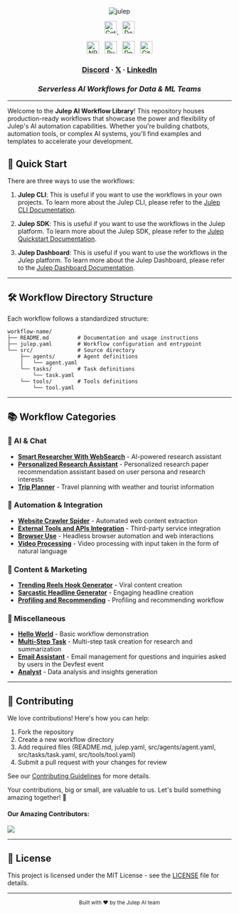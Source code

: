 <div align="center" id="top">
<img src="https://socialify.git.ci/julep-ai/julep/image?description=1&descriptionEditable=Serverless%20AI%20Workflows%20for%20Data%20%26%20ML%20Teams&font=Source%20Code%20Pro&logo=https%3A%2F%2Fraw.githubusercontent.com%2Fjulep-ai%2Fjulep%2Fdev%2F.github%2Fjulep-logo.svg&owner=1&forks=1&pattern=Solid&stargazers=1&theme=Auto" alt="julep" />

<br>
  <p>
    <a href="https://dashboard.julep.ai">
      <img src="https://img.shields.io/badge/Get_API_Key-FF5733?style=logo=data:image/svg+xml;base64,PHN2ZyB4bWxucz0iaHR0cDovL3d3dy53My5vcmcvMjAwMC9zdmciIHZpZXdCb3g9IjAgMCAyNCAyNCIgZmlsbD0id2hpdGUiPjxwYXRoIGQ9Ik0xMiAxTDMgNXYxNGw5IDQgOS00VjVsLTktNHptMCAyLjh2MTYuNEw1IDE2LjJWNi44bDctMy4yem0yIDguMmwtMi0yLTIgMiAyIDIgMi0yeiIvPjwvc3ZnPg==" alt="Get API Key" height="28">
    </a>
    <span>&nbsp;</span>
    <a href="https://docs.julep.ai">
      <img src="https://img.shields.io/badge/Documentation-4B32C3?style=logo=gitbook&logoColor=white" alt="Documentation" height="28">
    </a>
  </p>
  <p>
   <a href="https://www.npmjs.com/package/@julep/sdk"><img src="https://img.shields.io/npm/v/%40julep%2Fsdk?style=social&amp;logo=npm&amp;link=https%3A%2F%2Fwww.npmjs.com%2Fpackage%2F%40julep%2Fsdk" alt="NPM Version" height="28"></a>
    <span>&nbsp;</span>
    <a href="https://pypi.org/project/julep"><img src="https://img.shields.io/pypi/v/julep?style=social&amp;logo=python&amp;label=PyPI&amp;link=https%3A%2F%2Fpypi.org%2Fproject%2Fjulep" alt="PyPI - Version" height="28"></a>
    <span>&nbsp;</span>
    <a href="https://hub.docker.com/u/julepai"><img src="https://img.shields.io/docker/v/julepai/agents-api?sort=semver&amp;style=social&amp;logo=docker&amp;link=https%3A%2F%2Fhub.docker.com%2Fu%2Fjulepai" alt="Docker Image Version" height="28"></a>
    <span>&nbsp;</span>
    <a href="https://choosealicense.com/licenses/apache/"><img src="https://img.shields.io/github/license/julep-ai/julep" alt="GitHub License" height="28"></a>
  </p>
  
  <h3>
    <a href="https://discord.com/invite/JTSBGRZrzj" rel="dofollow">Discord</a>
    ·
    <a href="https://x.com/julep_ai" rel="dofollow">𝕏</a>
    ·
    <a href="https://www.linkedin.com/company/julep-ai" rel="dofollow">LinkedIn</a>
  </h3>
</div>

<div align="center">
  <h3><i>Serverless AI Workflows for Data & ML Teams</i></h3>
</div>


---

Welcome to the **Julep AI Workflow Library**! This repository houses production-ready workflows that showcase the power and flexibility of Julep's AI automation capabilities. Whether you're building chatbots, automation tools, or complex AI systems, you'll find examples and templates to accelerate your development.

## 🚀 Quick Start

There are three ways to use the workflows:

1. **Julep CLI**: This is useful if you want to use the workflows in your own projects. To learn more about the Julep CLI, please refer to the [Julep CLI Documentation](https://docs.julep.ai/docs/julepcli/introduction).
   
2. **Julep SDK**: This is useful if you want to use the workflows in the Julep platform. To learn more about the Julep SDK, please refer to the [Julep Quickstart Documentation](https://docs.julep.ai/docs/introduction/julep).
   
3. **Julep Dashboard**: This is useful if you want to use the workflows in the Julep platform. To learn more about the Julep Dashboard, please refer to the [Julep Dashboard Documentation](https://dashboard.julep.ai/).

---

## 🛠️ Workflow Directory Structure

Each workflow follows a standardized structure:

```plaintext
workflow-name/
├── README.md         # Documentation and usage instructions
├── julep.yaml        # Workflow configuration and entrypoint
└── src/              # Source directory
    ├── agents/       # Agent definitions
    │   └── agent.yaml
    └── tasks/        # Task definitions
        └── task.yaml
    └── tools/        # Tools definitions
        └── tool.yaml
```
---

## 📚 Workflow Categories

### 🤖 AI & Chat

- **[Smart Researcher With WebSearch](./online-researcher)** - AI-powered research assistant
- **[Personalized Research Assistant](./personalized-research-assistant)** - Personalized research paper recommendation assistant based on user persona and research interests
- **[Trip Planner](./trip-planner)** - Travel planning with weather and tourist information

### 🔧 Automation & Integration

- **[Website Crawler Spider](./website-crawler-spider)** - Automated web content extraction
- **[External Tools and APIs Integration](./integrating-external-tools-and-apis)** - Third-party service integration
- **[Browser Use](./browser-use)** - Headless browser automation and web interactions
- **[Video Processing](./video-processing-natural-lang)** - Video processing with input taken in the form of natural language

### 🎯 Content & Marketing

- **[Trending Reels Hook Generator](./trending-reels-hook-generator)** - Viral content creation
- **[Sarcastic Headline Generator](./sarcastic-headline-generator)** - Engaging headline creation
- **[Profiling and Recommending](./profiling-recommending)** - Profiling and recommending workflow

### 🧩 Miscellaneous

- **[Hello World](./hello-world)** - Basic workflow demonstration
- **[Multi-Step Task](./multi-step-task)** - Multi-step task creation for research and summarization
- **[Email Assistant](./email-assistant)** - Email management for questions and inquiries asked by users in the Devfest event
- **[Analyst](./analyst)** - Data analysis and insights generation

---

## 🤝 Contributing

We love contributions! Here's how you can help:

1. Fork the repository
2. Create a new workflow directory
3. Add required files (README.md, julep.yaml, src/agents/agent.yaml, src/tasks/task.yaml, src/tools/tool.yaml)
4. Submit a pull request with your changes for review

See our [Contributing Guidelines](CONTRIBUTING.md) for more details.

Your contributions, big or small, are valuable to us. Let's build something amazing together! 🚀

<h4>Our Amazing Contributors:</h4>

<a href="https://github.com/julep-ai/library/graphs/contributors">
  <img src="https://contrib.rocks/image?repo=julep-ai/library" />
</a>

---

## 📄 License

This project is licensed under the MIT License - see the [LICENSE](LICENSE) file for details.

---

<div align="center">
  <sub>Built with ❤️ by the Julep AI team</sub>
</div>
